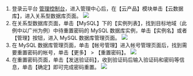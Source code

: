 1. 登录云平台 [管理控制台](http://console.tcecqpoc.fsphere.cn/)，进入管理中心后，在【云产品】模块单击【云数据库】，进入关系型数据库页面。
![](http://imgcache.tcecqpoc.fsphere.cn/image/mc.qcloudimg.com/static/img/00ff8ac563c02a5f661a1b47284f92dc/image.png)
2. 在关系型数据库页面，单击【MySQL】下的【实例列表】，找到目标地域（此例中以广州为例）中待重置密码的 MySQL 数据库实例，单击【实例名】或者【管理】按钮，进入 MySQL 数据库管理页面。
![](http://imgcache.tcecqpoc.fsphere.cn/image/mc.qcloudimg.com/static/img/62b1e4ab9953e54eab6c53da62ad6436/image.png)
3. 在 MySQL 数据库管理页面，单击【帐号管理】进入帐号管理页面后，找到需要重置密码的帐号，单击【更多】 > 【重置密码】。
![](http://imgcache.tcecqpoc.fsphere.cn/image/mc.qcloudimg.com/static/img/d7eafcdbc0a25842f7f20e49235fe11e/image.png)
4. 在重置密码页面，单击【发送验证码】，收到验证码后输入验证码和密码等信息，单击【确定】即可完成密码重置。
![](http://imgcache.tcecqpoc.fsphere.cn/image/mc.qcloudimg.com/static/img/2a40fd3a4ea45ae195d4a3c8cc9a8b65/image.png)
